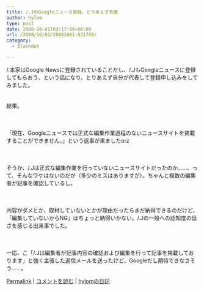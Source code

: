 ```yaml
---
title: /.JのGoogleニュース登録、とりあえず失敗
author: hylom
type: post
date: 2008-10-01T03:17:09+00:00
url: /2008/10/01/20081001-031709/
category:
  - Slashdot

---
```

/.本家はGoogle Newsに登録されていることだし、/.JもGoogleニュースに登録してもらおう、という話になり、とりあえず自分が代表して登録申し込みをしてみました。  
</br>   
結果。</br>  
</br>   
「現在、Googleニュースでは正式な編集作業過程のないニュースサイトを掲載することができません。」という返事が来ましたorz</br>  
</br>   
そうか、/.Jは正式な編集作業を行っていないニュースサイトだったのか……、って、そんなワケはないのだが（多少のミスはありますが）。ちゃんと複数の編集者が記事を確認しているし。</br>  
</br>   
内容がダメとか、取材していないとかが理由だったらまだ納得できるのだけど、「編集していないからNG」はちょっと納得いかない。/.Jの一般への認知度の低さを感じる出来事でした。</br>  
</br>   
一応、こ「/.Jは編集者が記事内容の確認および編集を行って記事を掲載しております」と強く主張した返信メールを送ったけど、Googleだし期待できなさそう……。</br> 

   [Permalink][1] |    [コメントを読む][2] |    [hylomの日記][3] 

</br>

 [1]: http://slashdot.jp/~hylom/journal/453934
 [2]: http://slashdot.jp/~hylom/journal/453934#acomments
 [3]: http://slashdot.jp/~hylom/journal/

